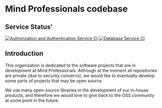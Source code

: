 # Mind Professionals codebase
## Service Status'
[![Authorization and Authentication Service CI](https://github.com/Mind-Professionals/mp-auth-service/actions/workflows/main.yml/badge.svg)](https://github.com/Mind-Professionals/mp-auth-service/actions/workflows/main.yml) [![Database Service CI](https://github.com/Mind-Professionals/mp-db-service/actions/workflows/db-service-ci.yml/badge.svg)](https://github.com/Mind-Professionals/mp-db-service/actions/workflows/db-service-ci.yml)

## Introduction
This organization is dedicated to the software projects that are in development at Mind Professionals. Although at the moment all repositories are private (due to security concerns), we would like to eventually develop some parts of projects that may be open source.

We use many open-source libraries in the development of our in-house products, and therefore we would love to give back to the OSS community at some point in the future.
